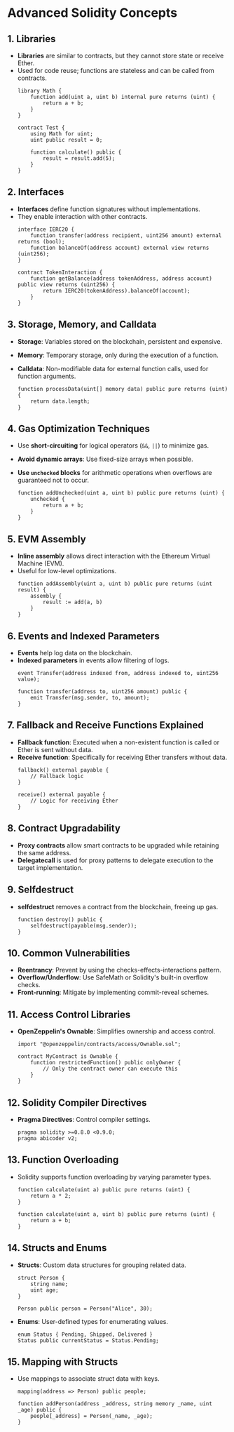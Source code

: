 # Advanced Solidity Concepts

## 1. Libraries
- **Libraries** are similar to contracts, but they cannot store state or receive Ether.
- Used for code reuse; functions are stateless and can be called from contracts.
    ```solidity
    library Math {
        function add(uint a, uint b) internal pure returns (uint) {
            return a + b;
        }
    }
    
    contract Test {
        using Math for uint;
        uint public result = 0;

        function calculate() public {
            result = result.add(5);
        }
    }
    ```

## 2. Interfaces
- **Interfaces** define function signatures without implementations.
- They enable interaction with other contracts.
    ```solidity
    interface IERC20 {
        function transfer(address recipient, uint256 amount) external returns (bool);
        function balanceOf(address account) external view returns (uint256);
    }

    contract TokenInteraction {
        function getBalance(address tokenAddress, address account) public view returns (uint256) {
            return IERC20(tokenAddress).balanceOf(account);
        }
    }
    ```

## 3. Storage, Memory, and Calldata
- **Storage**: Variables stored on the blockchain, persistent and expensive.
- **Memory**: Temporary storage, only during the execution of a function.
- **Calldata**: Non-modifiable data for external function calls, used for function arguments.

    ```solidity
    function processData(uint[] memory data) public pure returns (uint) {
        return data.length;
    }
    ```

## 4. Gas Optimization Techniques
- Use **short-circuiting** for logical operators (`&&`, `||`) to minimize gas.
- **Avoid dynamic arrays**: Use fixed-size arrays when possible.
- **Use `unchecked` blocks** for arithmetic operations when overflows are guaranteed not to occur.

    ```solidity
    function addUnchecked(uint a, uint b) public pure returns (uint) {
        unchecked {
            return a + b;
        }
    }
    ```

## 5. EVM Assembly
- **Inline assembly** allows direct interaction with the Ethereum Virtual Machine (EVM).
- Useful for low-level optimizations.
    ```solidity
    function addAssembly(uint a, uint b) public pure returns (uint result) {
        assembly {
            result := add(a, b)
        }
    }
    ```

## 6. Events and Indexed Parameters
- **Events** help log data on the blockchain.
- **Indexed parameters** in events allow filtering of logs.
    ```solidity
    event Transfer(address indexed from, address indexed to, uint256 value);

    function transfer(address to, uint256 amount) public {
        emit Transfer(msg.sender, to, amount);
    }
    ```

## 7. Fallback and Receive Functions Explained
- **Fallback function**: Executed when a non-existent function is called or Ether is sent without data.
- **Receive function**: Specifically for receiving Ether transfers without data.
    ```solidity
    fallback() external payable {
        // Fallback logic
    }

    receive() external payable {
        // Logic for receiving Ether
    }
    ```

## 8. Contract Upgradability
- **Proxy contracts** allow smart contracts to be upgraded while retaining the same address.
- **Delegatecall** is used for proxy patterns to delegate execution to the target implementation.

## 9. Selfdestruct
- **selfdestruct** removes a contract from the blockchain, freeing up gas.
    ```solidity
    function destroy() public {
        selfdestruct(payable(msg.sender));
    }
    ```

## 10. Common Vulnerabilities
- **Reentrancy**: Prevent by using the checks-effects-interactions pattern.
- **Overflow/Underflow**: Use SafeMath or Solidity's built-in overflow checks.
- **Front-running**: Mitigate by implementing commit-reveal schemes.

## 11. Access Control Libraries
- **OpenZeppelin's Ownable**: Simplifies ownership and access control.
    ```solidity
    import "@openzeppelin/contracts/access/Ownable.sol";

    contract MyContract is Ownable {
        function restrictedFunction() public onlyOwner {
            // Only the contract owner can execute this
        }
    }
    ```

## 12. Solidity Compiler Directives
- **Pragma Directives**: Control compiler settings.
    ```solidity
    pragma solidity >=0.8.0 <0.9.0;
    pragma abicoder v2;
    ```

## 13. Function Overloading
- Solidity supports function overloading by varying parameter types.
    ```solidity
    function calculate(uint a) public pure returns (uint) {
        return a * 2;
    }

    function calculate(uint a, uint b) public pure returns (uint) {
        return a + b;
    }
    ```

## 14. Structs and Enums
- **Structs**: Custom data structures for grouping related data.
    ```solidity
    struct Person {
        string name;
        uint age;
    }

    Person public person = Person("Alice", 30);
    ```

- **Enums**: User-defined types for enumerating values.
    ```solidity
    enum Status { Pending, Shipped, Delivered }
    Status public currentStatus = Status.Pending;
    ```

## 15. Mapping with Structs
- Use mappings to associate struct data with keys.
    ```solidity
    mapping(address => Person) public people;

    function addPerson(address _address, string memory _name, uint _age) public {
        people[_address] = Person(_name, _age);
    }
    ``` 
